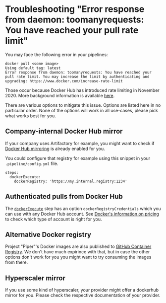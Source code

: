 # Troubleshooting "Error response from daemon: toomanyrequests: You have reached your pull rate limit"

You may face the following error in your pipelines:

```
docker pull <some image>
Using default tag: latest
Error response from daemon: toomanyrequests: You have reached your pull rate limit. You may increase the limit by authenticating and upgrading: https://www.docker.com/increase-rate-limit
```

Those occur because Docker Hub has introduced rate limiting in November 2020. More background information is available [here](https://www.docker.com/pricing/resource-consumption-updates).

There are various options to mitigate this issue.
Options are listed here in no particular order.
None of the options will work in all use-cases, please pick what works best for you.

## Company-internal Docker Hub mirror

If your company uses Artifactory for example, you might want to check if [Docker Hub mirroring](https://jfrog.com/knowledge-base/how-to-configure-a-remote-repository-in-artifactory-to-proxy-a-private-docker-registry-in-docker-hub/) is already enabled for you.

You could configure that registry for example using this snippet in your `.pipeline/config.yml` file.

```
steps:
  dockerExecute:
    dockerRegistry: 'https://my.internal.registry:1234'
```

## Authenticated pulls from Docker Hub

The [`dockerExecute`](../steps/dockerExecute) step has an option `dockerRegistryCredentials` which you can use with any Docker Hub account.
See [Docker's information on pricing](https://www.docker.com/pricing) to check which type of account is right for you.

## Alternative Docker registry

Project "Piper"'s Docker images are also published to [GitHub Container Registry](https://github.com/orgs/SAP/packages?tab=packages&q=ppiper).
We don't have much expirince with that, but in case the other options don't work for you you might want to try consuming the images from there.

## Hyperscaler mirror

If you use some kind of hyperscaler, your provider might offer a dockerhub mirror for you.
Please check the respective documentation of your provider.
